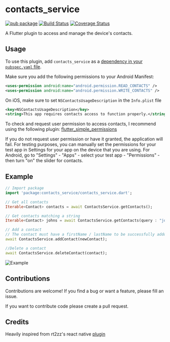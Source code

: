 # contacts_service

[![pub package](https://img.shields.io/pub/v/contacts_service.svg)](https://pub.dartlang.org/packages/contacts_service)
[![Build Status](https://travis-ci.org/fluttercommunity/flutter_contacts.svg?branch=master)](https://travis-ci.org/fluttercommunity/flutter_contacts)
[![Coverage Status](https://coveralls.io/repos/github/clovisnicolas/flutter_contacts/badge.svg?branch=master)](https://coveralls.io/github/clovisnicolas/flutter_contacts?branch=master)

A Flutter plugin to access and manage the device's contacts.

## Usage

To use this plugin, add `contacts_service` as a [dependency in your `pubspec.yaml` file](https://flutter.io/platform-plugins/).

Make sure you add the following permissions to your Android Manifest:

```xml
<uses-permission android:name="android.permission.READ_CONTACTS" />
<uses-permission android:name="android.permission.WRITE_CONTACTS" />
```

On iOS, make sure to set `NSContactsUsageDescription` in the `Info.plist` file

```xml
<key>NSContactsUsageDescription</key>
<string>This app requires contacts access to function properly.</string>
```

To check and request user permission to access contacts, I recommend using the following plugin: [flutter_simple_permissions](https://github.com/AppleEducate/flutter_simple_permissions)

If you do not request user permission or have it granted, the application will fail. For testing purposes, you can manually set the permissions for your test app in Settings for your app on the device that you are using. For Android, go to "Settings" - "Apps" - select your test app - "Permissions" - then turn "on" the slider for contacts. 

## Example

``` dart
// Import package
import 'package:contacts_service/contacts_service.dart';

// Get all contacts
Iterable<Contact> contacts = await ContactsService.getContacts();

// Get contacts matching a string
Iterable<Contact> johns = await ContactsService.getContacts(query : "john");

// Add a contact
// The contact must have a firstName / lastName to be successfully addded
await ContactsService.addContact(newContact);

//Delete a contact
await ContactsService.deleteContact(contact);

```

![Example](doc/example.gif "Example screenshot")

## Contributions

Contributions are welcome! If you find a bug or want a feature, please fill an issue.

If you want to contribute code please create a pull request.

## Credits

Heavily inspired from rt2zz's react native [plugin](https://github.com/rt2zz/react-native-contacts) 
